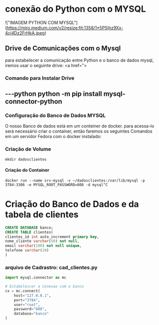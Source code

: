 # conexão do Python com o MYSQL

!["IMAGEM PYTHON COM MYSQL"] (https://miro.medium.com/v2/resize:fit:1358/1*5PSjhz9Xx-4cj4Dz2FrHkA.jpeg)

## Drive de Comunicações com o Mysql
para estabelecer a comunicação entre Python e o banco de dados mysql,
iremos usar o seguinte drive:
<a href="></a>

### Comando para Instalar Drive
---python
   python -m pip install mysql-connector-python
---

### Configuração do Banco de Dados MYSQL
O nosso Banco de dados está em um conteiner de docker. para acessa-lo será necessário criar o
container, então faremos os seguintes Comandos em um servidor Fedora com o docker instalado:

### Criação de Volume
```shell
mkdir dadosclientes
```

#### Criação do Container
```shell
docker run --name srv-mysql -v ~/dadosclientes:/var/lib/mysql -p 3784:3306 -e MYSQL_ROOT_PASSWORD=808 -d mysql^C
```

# Criação do Banco de Dados e da tabela de clientes
```sql
CREATE DATABASE banco;
CREATE TABLE clientes(
clientes_id int auto_increment primary key,
nome_cliente varchar(50) not null,
email varchar(100) not null unique,
telefone varchar(20)
)

```
### arquivo de Cadrastro: cad_clientes.py

```python
import mysql.connector as mc

# Estabelescer a Conexao com o banco
cx = mc.connect(
    host="127.0.0.1",
    port="3784",
    user="root",
    password="808",
    database="banco"
)